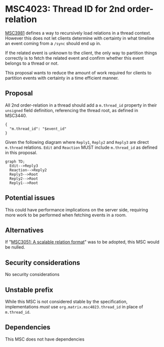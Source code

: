 # MSC4023: Thread ID for 2nd order-relation

[MSC3981](https://github.com/matrix-org/matrix-spec-proposals/pull/3981) defines
a way to recursively load relations in a thread context. However this does not
let clients determine with certainty in what timeline an event coming from a `/sync`
should end up in.

If the related event is unknown to the client, the only way to partition things
correctly is to fetch the related event and confirm whether this event belongs to
a thread or not.

This proposal wants to reduce the amount of work required for clients to partition
events with certainty in a time efficient manner.

## Proposal

All 2nd order-relation in a thread should add a `m.thread_id` property in their
`unsigned` field definition, referencing the thread root, as defined in MSC3440.

```jsonc
{
  "m.thread_id": "$event_id"
}
```

Given the following diagram where `Reply1`, `Reply2` and `Reply3` are direct `m.thread`
relations. `Edit` and `Reaction` MUST include `m.thread_id` as defined in this
proposal.

```mermaid
graph TD;
  Edit-->Reply3
  Reaction-->Reply2
  Reply3-->Root
  Reply2-->Root
  Reply1-->Root
```

## Potential issues

This could have performance implications on the server side, requiring more work
to be performed when fetching events in a room.

## Alternatives

If "[MSC3051: A scalable relation format](https://github.com/matrix-org/matrix-spec-proposals/pull/3051)"
was to be adopted, this MSC would be nulled.

## Security considerations

No security considerations

## Unstable prefix

While this MSC is not considered stable by the specification, implementations _must_ use
`org.matrix.msc4023.thread_id` in place of `m.thread_id`.

## Dependencies

This MSC does not have dependencies
